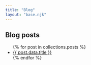```yaml
---
title: "Blog"
layout: "base.njk"
---
```


## Blog posts


<ul>
{% for post in collections.posts %}
<li><a href="{{ post.url }}">{{ post.data.title }} </a></li>
{% endfor %}
</ul>